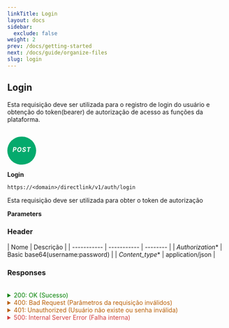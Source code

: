 ```yaml
---
linkTitle: Login
layout: docs
sidebar:
  exclude: false
weight: 2
prev: /docs/getting-started
next: /docs/guide/organize-files
slug: login
---
```


## Login

Esta requisição deve ser utilizada para o registro de login do usuário e obtenção do token(bearer) de autorização de acesso as funções da plataforma.


<br>



<div style="
  background-color: #04AA6D; /* Green */
  border: none;
  border-radius: 60px;
  color: white;
  padding: 2px 12px;
  text-align: center;
  display: inline-block;
  letter-spacing: 1px;

">
<h5 style="color: white;">POST</h5>
</div>


**Login**

```
https://<domain>/directlink/v1/auth/login
```


Esta requisição deve ser utilizada para obter o token de autorização

**Parameters**


### Header

|    Nome   | Descrição |
| ----------- | ----------- | -------- |
| *Authorization**   | Basic base64(username:password) |
| *Content_type**  |  application/json |


### Responses

<br>
<details style="color: green; cursor: pointer;">
<summary>200: OK   (Sucesso)</summary>

```json
{
    "status": 0,
    "description": "handlerAuthLogin:succsessfully",
    "apiver": "v1 (3.6.0)",
    "user": "",
    "bearer": "",
    "time": "2022-06-13 17:54:10.137992 -0300 -03 m=+19746.016009415"
}
```
</details>

<details>
<summary style="color: #B95E04; cursor: pointer;">400: Bad Request   (Parâmetros da requisição inválidos)</summary>

```json
{
    "status": 400,
    "description": "Bad Request",
    "apiver": "v1 (3.6.0)",
    "time": "2022-06-13 17:55:53.559292 -0300 -03 m=+19849.437332386"
}
```
</details>

<details>
<summary style="color: #B95E04; cursor: pointer;">401: Unauthorized   (Usuário não existe ou senha inválida)</summary>

```json
{
    "status": 401,
    "description": "Unauthorized",
    "apiver": "v1 (3.6.0)",
    "time": "2022-06-13 17:56:45.233594 -0300 -03 m=+19901.111646777"
}
```
</details>

<details>
<summary style="color: #D33D3D; cursor: pointer;">500: Internal Server Error   (Falha interna)</summary>

```json
{
    // Response
}
```
</details>

